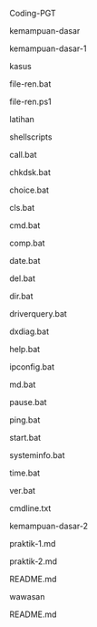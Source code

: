 <p> Coding-PGT </p>
<p> kemampuan-dasar </p>
	<p> kemampuan-dasar-1 </p>
		<p> kasus </p>
			<p> file-ren.bat </p>
			<p> file-ren.ps1 </p>
		<p> latihan </p>
			<p> shellscripts </p>
				<p> call.bat </p>
				<p> chkdsk.bat </p>
				<p> choice.bat </p>
				<p> cls.bat </p>
				<p> cmd.bat </p>
				<p> comp.bat </p>
				<p> date.bat </p>
				<p> del.bat </p>
				<p> dir.bat </p>
				<p> driverquery.bat </p>
				<p> dxdiag.bat </p>
				<p> help.bat </p>
				<p> ipconfig.bat </p>
				<p> md.bat </p>
				<p> pause.bat </p>
				<p> ping.bat </p>
				<p> start.bat </p>
				<p> systeminfo.bat </p>
				<p> time.bat </p>
				<p> ver.bat </p>
		<p> cmdline.txt </p>
	<p> kemampuan-dasar-2 </p>
		<p> praktik-1.md
		<p> praktik-2.md
		<p> README.md
	<p> wawasan </p>
		<p> README.md